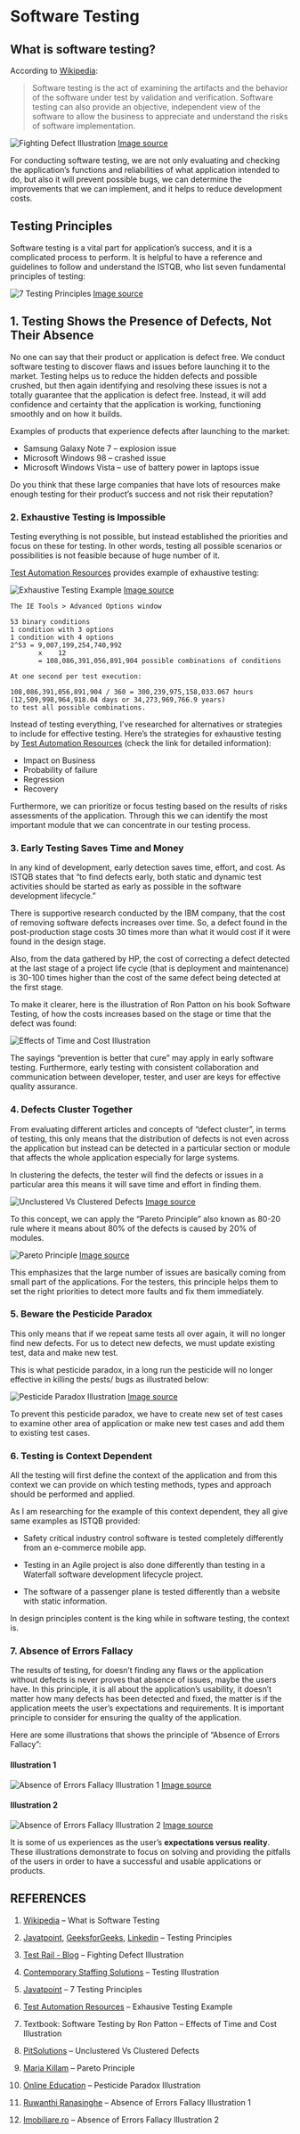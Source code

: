 # Software Testing

## What is software testing?

According to [Wikipedia](https://en.wikipedia.org/wiki/Software_testing): 
>Software testing is the act of examining the artifacts and the behavior of the software under test by validation and verification. Software testing can also provide an objective, independent view of the software to allow the business to appreciate and understand the risks of software implementation.

![Fighting Defect Illustration](../img/fightingDefect.png)
[Image source](https://contemporarystaffing.com/manual-tester-insights/)

For conducting software testing, we are not only evaluating and checking the application’s functions and reliabilities of what application intended to do, but also it will prevent possible bugs, we can determine the improvements that we can implement, and it helps to reduce development costs.

## Testing Principles

Software testing is a vital part for application’s success, and it is a complicated process to perform. It is helpful to have a reference and guidelines to follow and understand the ISTQB, who list seven fundamental principles of testing:


![7 Testing Principles](../img/testingPrinciples.png)
[Image source](https://www.javatpoint.com/software-testing-principles)


## 1. Testing Shows the Presence of Defects, Not Their Absence

No one can say that their product or application is defect free. We conduct software testing to discover flaws and issues before launching it to the market. Testing helps us to reduce the hidden defects and possible crushed, but then again identifying and resolving these issues is not a totally guarantee that the application is defect free. Instead, it will add confidence and certainty that the application is working, functioning smoothly and on how it builds.

Examples of products that experience defects after launching to the market:

* Samsung Galaxy Note 7 – explosion issue
* Microsoft Windows 98 – crashed issue
* Microsoft Windows Vista – use of battery power in laptops issue

Do you think that these large companies that have lots of resources make enough testing for their product’s success and not risk their reputation? 

### 2. Exhaustive Testing is Impossible

Testing everything is not possible, but instead established the priorities and focus on these for testing. In other words, testing all possible scenarios or possibilities is not feasible because of huge number of it.

[Test Automation Resources](https://testautomationresources.com/software-testing-basics/exhaustive-testing-fundamentals/) provides example of exhaustive testing:

![Exhaustive Testing Example](../img/exhausiveTestingExample.PNG)
[Image source](https://testautomationresources.com/software-testing-basics/exhaustive-testing-fundamentals/)
```
The IE Tools > Advanced Options window

53 binary conditions
1 condition with 3 options
1 condition with 4 options
2^53 = 9,007,199,254,740,992
       x    12
       = 108,086,391,056,891,904 possible combinations of conditions 
```

```
At one second per test execution:

108,086,391,056,891,904 / 360 = 300,239,975,158,033.067 hours 
(12,509,998,964,918.04 days or 34,273,969,766.9 years) 
to test all possible combinations.
```

Instead of testing everything, I’ve researched for alternatives or strategies to include for effective testing. Here’s the strategies for exhaustive testing by [Test Automation Resources](https://testautomationresources.com/software-testing-basics/exhaustive-testing-fundamentals/) (check the link for detailed information):

* Impact on Business
* Probability of failure
* Regression
* Recovery

Furthermore, we can prioritize or focus testing based on the results of risks assessments of the application. Through this we can identify the most important module that we can concentrate in our testing process.


### 3. Early Testing Saves Time and Money

In any kind of development, early detection saves time, effort, and cost. As ISTQB states that “to find defects early, both static and dynamic test activities should be started as early as possible in the software development lifecycle.”

There is supportive research conducted by the IBM company, that the cost of removing software defects increases over time. So, a defect found in the post-production stage costs 30 times more than what it would cost if it were found in the design stage.

Also, from the data gathered by HP, the cost of correcting a defect detected at the last stage of a project life cycle (that is deployment and maintenance) is 30-100 times higher than the cost of the same defect being detected at the first stage.

To make it clearer, here is the illustration of Ron Patton on his book Software Testing, of how the costs increases based on the stage or time that the defect was found:

![Effects of Time and Cost Illustration](../img/timeCostIllustration.png)
 
The sayings “prevention is better that cure” may apply in early software testing. Furthermore, early testing with consistent collaboration and communication between developer, tester, and user are keys for effective quality assurance. 



### 4. Defects Cluster Together

From evaluating different articles and concepts of “defect cluster”, in terms of testing, this only means that the distribution of defects is not even across the application but instead can be detected in a particular section or module that affects the whole application especially for large systems.

In clustering the defects, the tester will find the defects or issues in a particular area this means it will save time and effort in finding them.
 
![Unclustered Vs Clustered Defects](testingImages/unclusteredVsClustered.png/)
[Image source](https://www.pitsolutions.ch/blog/defect-clustering-and-pesticide-paradox/)

To this concept, we can apply the “Pareto Principle” also known as 80-20 rule where it means about 80% of the defects is caused by 20% of modules.

![Pareto Principle](../img/paretoPrinciple.png)
[Image source](https://mariakillam.com/the-8020-rule-also-applies-to-the-most-popular-paint-colours/)
 
 This emphasizes that the large number of issues are basically coming from small part of the applications. For the testers, this principle helps them to set the right priorities to detect more faults and fix them immediately.



### 5. Beware the Pesticide Paradox

This only means that if we repeat same tests all over again, it will no longer find new defects. For us to detect new defects, we must update existing test, data and make new test. 

This is what pesticide paradox, in a long run the pesticide will no longer effective in killing the pests/ bugs as illustrated below:

![Pesticide Paradox Illustration](../img/pesticideParadox.png)
[Image source](http://internet-tutors.org/2015/11/pesticide-paradox/)

To prevent this pesticide paradox, we have to create new set of test cases to examine other area of application or make new test cases and add them to existing test cases. 



### 6. Testing is Context Dependent

All the testing will first define the context of the application and from this context we can provide on which testing methods, types and approach should be performed and applied.

As I am researching for the example of this context dependent, they all give same examples as ISTQB provided: 

* Safety critical industry control software is tested completely differently from an e-commerce mobile app. 

* Testing in an Agile project is also done differently than testing in a Waterfall software development lifecycle project. 

* The software of a passenger plane is tested differently than a website with static information.

In design principles content is the king while in software testing, the context is.



### 7. Absence of Errors Fallacy

The results of testing, for doesn’t finding any flaws or the application without defects is never proves that absence of issues, maybe the users have. In this principle, it is all about the application’s usability, it doesn’t matter how many defects has been detected and fixed, the matter is if the application meets the user’s expectations and requirements. It is important principle to consider for ensuring the quality of the application.

Here are some illustrations that shows the principle of “Absence of Errors Fallacy”:

#### Illustration 1

![Absence of Errors Fallacy Illustration 1](../img/errorFallacy.png)
[Image source](https://medium.com/@ruwanthiranasinghe1996/7-principles-of-software-testing-25ba867f75ea/)

#### Illustration 2

![Absence of Errors Fallacy Illustration 2](../img/errorFallacy2.png)
[Image source](https://labs.imobiliare.ro/post/135630464550/seven-testing-principales)
 
It is some of us experiences as the user’s **expectations versus reality**. These illustrations demonstrate to focus on solving and providing the pitfalls of the users in order to have a successful and usable applications or products.


## REFERENCES

1. [Wikipedia](https://en.wikipedia.org/wiki/Software_testing) – What is Software Testing

2. [Javatpoint](https://www.javatpoint.com/software-testing-principles), 
[GeeksforGeeks](https://www.geeksforgeeks.org/software-engineering-seven-principles-of-software-testing/), 
[Linkedin](https://www.linkedin.com/learning/istqb-foundation-exam-prep) – Testing Principles

3. [Test Rail - Blog](https://blog.gurock.com/defect-clusters-in-software-testing/) – Fighting Defect Illustration 

4. [Contemporary Staffing Solutions](https://contemporarystaffing.com/manual-tester-insights/) – Testing Illustration 

5.  [Javatpoint](https://www.javatpoint.com/software-testing-principles) – 7 Testing Principles

6. [Test Automation Resources](https://testautomationresources.com/software-testing-basics/exhaustive-testing-fundamentals/) – Exhausive Testing Example

7. Textbook: Software Testing by Ron Patton – Effects of Time and Cost Illustration

8. [PitSolutions](https://www.pitsolutions.ch/blog/defect-clustering-and-pesticide-paradox/) – Unclustered Vs Clustered Defects

9. [Maria Killam](https://mariakillam.com/the-8020-rule-also-applies-to-the-most-popular-paint-colours/) – Pareto Principle

10. [Online Education](http://internet-tutors.org/2015/11/pesticide-paradox/) – Pesticide Paradox Illustration

11. [Ruwanthi Ranasinghe](https://medium.com/@ruwanthiranasinghe1996/7-principles-of-software-testing-25ba867f75ea/) – Absence of Errors Fallacy Illustration 1

12. [Imobiliare.ro](https://labs.imobiliare.ro/post/135630464550/seven-testing-principales) – Absence of Errors Fallacy Illustration 2




